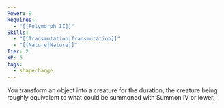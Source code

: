 ```yaml
---
Power: 9
Requires:
  - "[[Polymorph II]]"
Skills:
  - "[[Transmutation|Transmutation]]"
  - "[[Nature|Nature]]"
Tier: 2
XP: 5
tags:
  - shapechange
---
```


You transform an object into a creature for the duration, the creature being roughly equivalent to what could be summoned with Summon IV or lower.